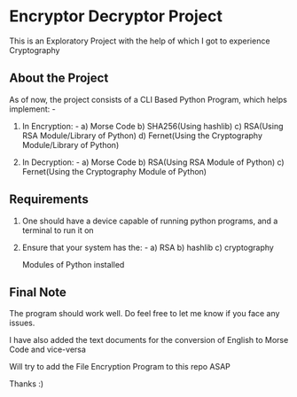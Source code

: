 # Encryptor Decryptor Project

This is an Exploratory Project with the help of which I got to experience Cryptography

##  About the Project

As of now, the project consists of a CLI Based Python Program, which helps implement: -

1) In Encryption: -
    a) Morse Code
    b) SHA256(Using hashlib)
    c) RSA(Using RSA Module/Library of Python)
    d) Fernet(Using the Cryptography Module/Library of Python)

2) In Decryption: -
    a) Morse Code
    b) RSA(Using RSA Module of Python)
    c) Fernet(Using the Cryptography Module of Python)

## Requirements

1) One should have a device capable of running python programs, and a terminal to run it on
2) Ensure that your system has the: -
    a) RSA
    b) hashlib
    c) cryptography

    Modules of Python installed

## Final Note

The program should work well. Do feel free to let me know if you face any issues.

I have also added the text documents for the conversion of English to Morse Code and vice-versa

Will try to add the File Encryption Program to this repo ASAP

Thanks :)
